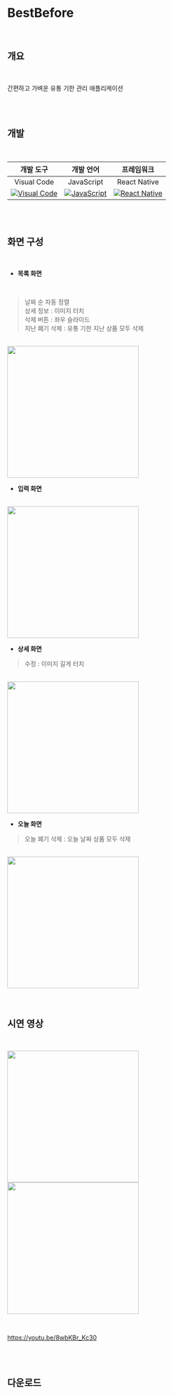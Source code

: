# BestBefore

<br>

## 개요
 
<br>

간편하고 가벼운 유통 기한 관리 애플리케이션
 
<br>
<br>

## 개발
 
<br>

|개발 도구|개발 언어|프레임워크|
|:-:|:-:|:-:|
|Visual Code|JavaScript|React Native|
|[![Visual Code](https://upload.wikimedia.org/wikipedia/commons/f/f3/Visual_Studio_Code_0.10.1_icon.png?&w=500)](https://code.visualstudio.com/)|[![JavaScript](https://upload.wikimedia.org/wikipedia/commons/thumb/9/99/Unofficial_JavaScript_logo_2.svg/140px-Unofficial_JavaScript_logo_2.svg.png?w=500)](https://developer.mozilla.org/ko/docs/Web/JavaScript)|[![React Native](https://upload.wikimedia.org/wikipedia/commons/thumb/a/a7/React-icon.svg/220px-React-icon.svg.png?w=500)](https://reactnative.dev/)|
 
<br>
<br>

## 화면 구성
 
<br>

- **목록 화면**

<br>

> 날짜 순 자동 정렬 <br/>
> 상세 정보 : 이미지 터치 <br/>
> 삭제 버튼 : 좌우 슬라이드 <br/>
> 지난 폐기 삭제 : 유통 기한 지난 상품 모두 삭제 <br/>

<br>

<img src="https://user-images.githubusercontent.com/31186176/129480624-ed54a62c-20bc-420f-88be-e61797dee967.gif" width="300"/>

<br>

- **입력 화면**

<br>

<img src="https://user-images.githubusercontent.com/31186176/129480407-f6f3d8ca-4daf-42d8-b73b-a4a43b24209e.jpg" width="300"/>

<br>

- **상세 화면**

> 수정 : 이미지 길게 터치 <br/>

<br>

<img src="https://user-images.githubusercontent.com/31186176/129480405-907d3779-0677-4219-a00c-dddd9daa319d.gif" width="300"/>

<br>

- **오늘 화면**

> 오늘 폐기 삭제 : 오늘 날짜 상품 모두 삭제 <br/>

<br>

<img src="https://user-images.githubusercontent.com/31186176/129480406-697d672e-eb86-41c6-a6a6-5d113e1b9d8f.jpg" width="300"/>

<br>

<br>
<br>

## 시연 영상
 
<br>

<img src="https://user-images.githubusercontent.com/31186176/129480998-0a327ec9-909e-494a-8077-cd1bc6b84b00.gif" width="300"/> <img src="https://user-images.githubusercontent.com/31186176/129480818-71b13dde-5a95-4df1-8d16-5de6af1cb894.gif" width="300"/>

<br>

https://youtu.be/8wbKBr_Kc30

<br>
<br>

## 다운로드
 
<br>


 
<br>
<br>
